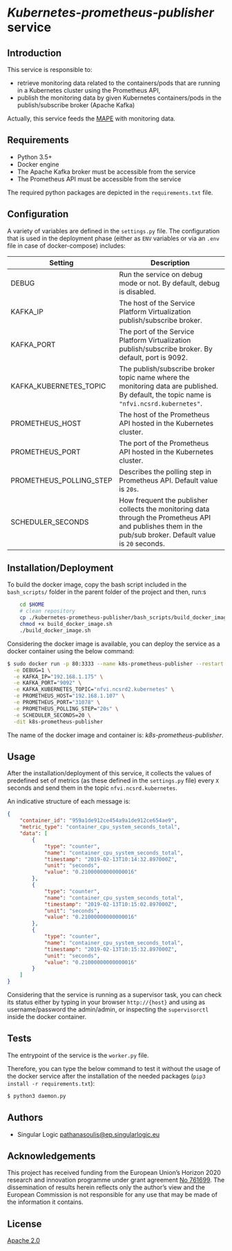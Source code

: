 # *Kubernetes-prometheus-publisher* service

## Introduction
This service is responsible to:
- retrieve monitoring data related to the containers/pods that are running in a Kubernetes cluster using the Prometheus API,
- publish the monitoring data by given Kubernetes containers/pods in the publish/subscribe broker (Apache Kafka)

Actually, this service feeds the [MAPE](https://github.com/5g-media/mape) with monitoring data.

## Requirements
- Python 3.5+
- Docker engine
- The Apache Kafka broker must be accessible from the service
- The Prometheus API must be accessible from the service

The required python packages are depicted in the `requirements.txt` file. 

## Configuration

A variety of variables are defined in the `settings.py`  file. The configuration that is used in the deployment phase (either as `ENV` variables or via an `.env` file in case of docker-compose) includes:

| **Setting** | **Description** |
| --- | --- |
| DEBUG | Run the service on debug mode or not. By default, debug is disabled. |
| KAFKA_IP | The host of the Service Platform Virtualization publish/subscribe broker. |
| KAFKA_PORT | The port of the Service Platform Virtualization publish/subscribe broker. By default, port is 9092. |
| KAFKA_KUBERNETES_TOPIC | The publish/subscribe broker topic name where the monitoring data are published. By default, the topic name is `"nfvi.ncsrd.kubernetes"`. | 
| PROMETHEUS_HOST | The host of the Prometheus API hosted in the Kubernetes cluster. | 
| PROMETHEUS_PORT | The port of the Prometheus API hosted in the Kubernetes cluster. | 
| PROMETHEUS_POLLING_STEP | Describes the polling step in Prometheus API. Default value is `20s`. | 
| SCHEDULER_SECONDS | How frequent the publisher collects the monitoring data through the Prometheus API and publishes them in the pub/sub broker. Default value is `20` seconds. | 

## Installation/Deployment

To build the docker image, copy the bash script included in the `bash_scripts/` folder in the parent folder of the project and then, run:s
```bash
    cd $HOME
    # clean repository
    cp ./kubernetes-prometheus-publisher/bash_scripts/build_docker_image.sh .
    chmod +x build_docker_image.sh
    ./build_docker_image.sh
```

Considering the docker image is available, you can deploy the service as a docker container using the below command:
```bash
$ sudo docker run -p 80:3333 --name k8s-prometheus-publisher --restart always \
  -e DEBUG=1 \
  -e KAFKA_IP="192.168.1.175" \
  -e KAFKA_PORT="9092" \
  -e KAFKA_KUBERNETES_TOPIC="nfvi.ncsrd2.kubernetes" \
  -e PROMETHEUS_HOST="192.168.1.107" \
  -e PROMETHEUS_PORT="31078" \
  -e PROMETHEUS_POLLING_STEP="20s" \
  -e SCHEDULER_SECONDS=20 \
  -dit k8s-prometheus-publisher
```
The name of the docker image and container is:  *k8s-prometheus-publisher*.


## Usage

After the installation/deployment of this service, it collects the
values of predefined set of metrics (as these defined in the
`settings.py` file) every `X` seconds and send them in the topic
`nfvi.ncsrd.kubernetes`.

An indicative structure of each message is:
```json
{
    "container_id": "959a1de912ce454a9a1de912ce654ae9",
    "metric_type": "container_cpu_system_seconds_total",
    "data": [
        {
            "type": "counter",
            "name": "container_cpu_system_seconds_total",
            "timestamp": "2019-02-13T10:14:32.897000Z",
            "unit": "seconds",
            "value": "0.21000000000000016"
        },
        {
            "type": "counter",
            "name": "container_cpu_system_seconds_total",
            "timestamp": "2019-02-13T10:15:02.897000Z",
            "unit": "seconds",
            "value": "0.21000000000000016"
        },
        {
            "type": "counter",
            "name": "container_cpu_system_seconds_total",
            "timestamp": "2019-02-13T10:15:32.897000Z",
            "unit": "seconds",
            "value": "0.21000000000000016"
        }
    ]
}
```

Considering that the service is running as a supervisor task, you can check its status either by typing in your browser `http://{host}` and using as username/password the admin/admin, or inspecting the `supervisorctl` inside the docker container.


## Tests

The entrypoint of the service is the `worker.py` file.

Therefore, you can type the below command to test it without the usage of the docker service after the installation of the needed packages (`pip3 install -r requirements.txt`):
```bash
$ python3 daemon.py
```

## Authors
- Singular Logic <pathanasoulis@ep.singularlogic.eu>

## Acknowledgements
This project has received funding from the European Union’s Horizon 2020 research and innovation programme under grant agreement [No 761699](http://www.5gmedia.eu/). The dissemination of results herein reflects only the author’s view and the European Commission is not responsible for any use that may be made 
of the information it contains.

## License
[Apache 2.0](LICENSE.md)
